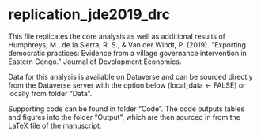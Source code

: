 # replication_jde2019_drc

This file replicates the core analysis as well as additional results of Humphreys, M., de la Sierra, R. S., & Van der Windt, P. (2019). "Exporting democratic practices: Evidence from a village governance intervention in Eastern Congo." Journal of Development Economics.

Data for this analysis is available on Dataverse and can be sourced directly from the Dataverse server with the option below (local_data <- FALSE) or locally from folder “Data”.

Supporting code can be found in folder “Code”. The code outputs tables and figures into the folder “Output”, which are then sourced in from the LaTeX file of the manuscript.
